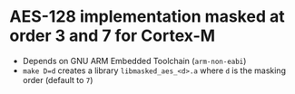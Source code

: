 # AES-128 implementation masked at order 3 and 7 for Cortex-M

* Depends on GNU ARM Embedded Toolchain (`arm-non-eabi`)
* `make D=d` creates a library `libmasked_aes_<d>.a` where `d` is the masking order (default to `7`)
